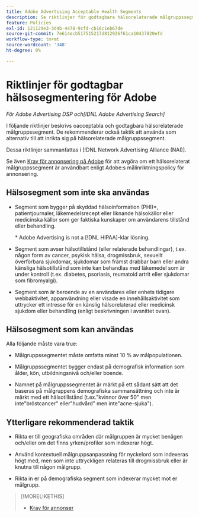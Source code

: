 ```yaml
---
title: Adobe Advertising Acceptable Health Segments
description: Se riktlinjer för godtagbara hälsorelaterade målgruppssegment och taktik att använda som alternativ till att inrikta sig på hälsorelaterade målgruppssegment.
feature: Policies
exl-id: 121129e3-3d4b-4478-9cfd-cb16c1eb67de
source-git-commit: 7e614ecb517515217d812926f61ca10437820efd
workflow-type: tm+mt
source-wordcount: '348'
ht-degree: 0%

---
```


# Riktlinjer för godtagbar hälsosegmentering för Adobe

*För Adobe Advertising DSP och[!DNL Adobe Advertising Search]*

I följande riktlinjer beskrivs oacceptabla och godtagbara hälsorelaterade målgruppssegment. De rekommenderar också taktik att använda som alternativ till att inrikta sig på hälsorelaterade målgruppssegment.

Dessa riktlinjer sammanfattas i [!DNL Network Advertising Alliance (NAI)].

Se även [Krav för annonsering på Adobe](/help/policies/ad-requirements-policy.md) för att avgöra om ett hälsorelaterat målgruppssegment är användbart enligt Adobe:s målinriktningspolicy för annonsering.

## Hälsosegment som inte ska användas

* Segment som bygger på skyddad hälsoinformation (PHI)\*, patientjournaler, läkemedelsrecept eller liknande hälsokällor eller medicinska källor som ger faktiska kunskaper om användarens tillstånd eller behandling.

   \* Adobe Advertising is not a [!DNL HIPAA]-klar lösning.

* Segment som avser hälsotillstånd (eller relaterade behandlingar), t.ex. någon form av cancer, psykisk hälsa, drogmissbruk, sexuellt överförbara sjukdomar, sjukdomar som främst drabbar barn eller andra känsliga hälsotillstånd som inte kan behandlas med läkemedel som är under kontroll (t.ex. diabetes, psoriasis, reumatoid artrit eller sjukdomar som fibromyalgi).

* Segment som är beroende av en användares eller enhets tidigare webbaktivitet, appanvändning eller visade en innehållsaktivitet som uttrycker ett intresse för en känslig hälsorelaterad eller medicinsk sjukdom eller behandling (enligt beskrivningen i avsnittet ovan).

## Hälsosegment som kan användas

Alla följande måste vara true:

* Målgruppssegmentet måste omfatta minst 10 % av målpopulationen.

* Målgruppssegmentet bygger endast på demografisk information som ålder, kön, utbildningsnivå och/eller boende.

* Namnet på målgruppssegmentet är märkt på ett sådant sätt att det baseras på målgruppens demografiska sammansättning och inte är märkt med ett hälsotillstånd (t.ex.&quot;kvinnor över 50&quot; men inte&quot;bröstcancer&quot; eller&quot;hudvård&quot; men inte&quot;acne-sjuka&quot;).

## Ytterligare rekommenderad taktik

* Rikta er till geografiska områden där målgruppen är mycket benägen och/eller om det finns yrken/profiler som indexerar högt.

* Använd kontextuell målgruppsanpassning för nyckelord som indexeras högt med, men som inte uttryckligen relateras till drogmissbruk eller är knutna till någon målgrupp.

* Rikta in er på demografiska segment som indexerar mycket mot er målgrupp.

>[!MORELIKETHIS]
>
>* [Krav för annonser](/help/policies/ad-requirements-policy.md)


